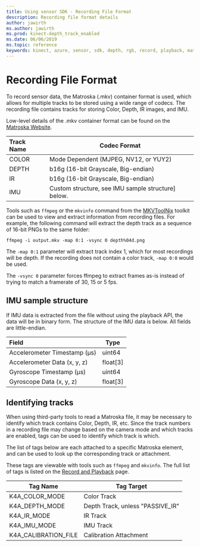```yaml
---
title: Using sensor SDK - Recording File Format
description: Recording file format details
author: jawirth
ms.author: jawirth
ms.prod: kinect-depth_track_enabled
ms.date: 06/06/2019
ms.topic: reference
keywords: kinect, azure, sensor, sdk, depth, rgb, record, playback, matroska, mkv
---
```

# Recording File Format

To record sensor data, the Matroska (.mkv) container format is used, which allows for multiple tracks to be stored 
using a wide range of codecs. The recording file contains tracks for storing Color, Depth, IR images, and IMU.

Low-level details of the .mkv container format can be found on the [Matroska Website](https://www.matroska.org/index.html).

| Track Name | Codec Format                          |
|:-----------|---------------------------------------|
| COLOR      | Mode Dependent (MJPEG, NV12, or YUY2) |
| DEPTH      | b16g (16-bit Grayscale, Big-endian)   |
| IR         | b16g (16-bit Grayscale, Big-endian)   |
| IMU        | Custom structure, see IMU sample structure] below. |

Tools such as `ffmpeg` or the `mkvinfo` command from the [MKVToolNix](https://mkvtoolnix.download/) toolkit can be used to view and extract information
from recording files. For example, the following command will extract the depth track as a sequence of 16-bit PNGs to the same folder:

```
ffmpeg -i output.mkv -map 0:1 -vsync 0 depth%04d.png
```

The `-map 0:1` parameter will extract track index 1, which for most recordings will be depth. If the recording does not contain a color track, `-map 0:0` would be used.

The `-vsync 0` parameter forces ffmpeg to extract frames as-is instead of trying to match a framerate of 30, 15 or 5 fps.

## IMU sample structure

If IMU data is extracted from the file without using the playback API, the data will be in binary form.
The structure of the IMU data is below. All fields are little-endian.

| Field                        | Type     |
|:-----------------------------|----------|
| Accelerometer Timestamp (µs) | uint64   |
| Accelerometer Data (x, y, z) | float[3] |
| Gyroscope Timestamp (µs)     | uint64   |
| Gyroscope Data (x, y, z)     | float[3] |

## Identifying tracks

When using third-party tools to read a Matroska file, it may be necessary to identify which track contains Color, Depth, IR, etc.
Since the track numbers in a recording file may change based on the camera mode and which tracks are enabled,
tags can be used to identify which track is which.

The list of tags below are each attached to a specific Matroska element, and can be used to look up the corresponding track or attachment.

These tags are viewable with tools such as `ffmpeg` and `mkvinfo`.
The full list of tags is listed on the [Record and Playback](record-playback-api.md) page.

| Tag Name             | Tag Target                       |
|----------------------|----------------------------------|
| K4A_COLOR_MODE       | Color Track                      |
| K4A_DEPTH_MODE       | Depth Track, unless "PASSIVE_IR" |
| K4A_IR_MODE          | IR Track                         |
| K4A_IMU_MODE         | IMU Track                        |
| K4A_CALIBRATION_FILE | Calibration Attachment           |

